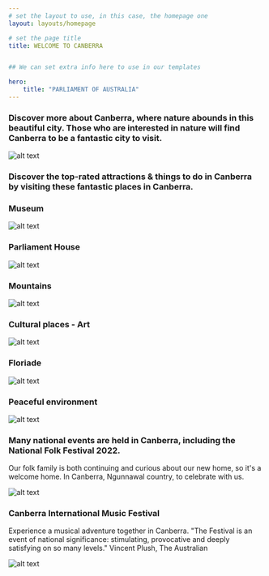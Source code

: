 ```yaml
---
# set the layout to use, in this case, the homepage one
layout: layouts/homepage

# set the page title
title: WELCOME TO CANBERRA


## We can set extra info here to use in our templates

hero:
    title: "PARLIAMENT OF AUSTRALIA"
---
```



### Discover more about Canberra, where nature abounds in this beautiful city. Those who are interested in nature will find Canberra to be a fantastic city to visit. 

![alt text](assets/images/7.jpg)

### Discover the top-rated attractions & things to do in Canberra by visiting these fantastic places in Canberra.

### Museum
![alt text](assets/images/1.jpg)

### Parliament House
![alt text](assets/images/2.jpg)

### Mountains
![alt text](assets/images/3.jpg)

### Cultural places - Art
![alt text](assets/images/4.jpg)

### Floriade
![alt text](assets/images/5.jpg)

### Peaceful environment
![alt text](assets/images/6.jpg)


### Many national events are held in Canberra, including the National Folk Festival 2022.
Our folk family is both continuing and curious about our new home, so it's a welcome home. In Canberra, Ngunnawal country, to celebrate with us.

![alt text](assets/images/folk.jpg)


### Canberra International Music Festival
Experience a musical adventure together in Canberra.
"The Festival is an event of national significance: stimulating, provocative and deeply satisfying on so many levels." Vincent Plush, The Australian

![alt text](assets/images/music2.jpg)
